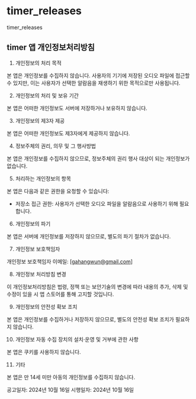 # timer_releases
timer_releases

## timer 앱 개인정보처리방침

1. 개인정보의 처리 목적

본 앱은 개인정보를 수집하지 않습니다. 사용자의 기기에 저장된 오디오 파일에 접근할 수 있지만, 이는 사용자가 선택한 알람음을 재생하기 위한 목적으로만 사용됩니다.

2. 개인정보의 처리 및 보유 기간

본 앱은 어떠한 개인정보도 서버에 저장하거나 보유하지 않습니다.

3. 개인정보의 제3자 제공

본 앱은 어떠한 개인정보도 제3자에게 제공하지 않습니다.

4. 정보주체의 권리, 의무 및 그 행사방법

본 앱은 개인정보를 수집하지 않으므로, 정보주체의 권리 행사 대상이 되는 개인정보가 없습니다.

5. 처리하는 개인정보의 항목

본 앱은 다음과 같은 권한을 요청할 수 있습니다:
- 저장소 접근 권한: 사용자가 선택한 오디오 파일을 알람음으로 사용하기 위해 필요합니다.

6. 개인정보의 파기

본 앱은 서버에 개인정보를 저장하지 않으므로, 별도의 파기 절차가 없습니다.

7. 개인정보 보호책임자

개인정보 보호책임자 이메일: [gahangwun@gmail.com]

8. 개인정보 처리방침 변경

이 개인정보처리방침은 법령, 정책 또는 보안기술의 변경에 따라 내용의 추가, 삭제 및 수정이 있을 시 앱 스토어를 통해 고지할 것입니다.

9. 개인정보의 안전성 확보 조치

본 앱은 개인정보를 수집하거나 저장하지 않으므로, 별도의 안전성 확보 조치가 필요하지 않습니다.

10. 개인정보 자동 수집 장치의 설치·운영 및 거부에 관한 사항

본 앱은 쿠키를 사용하지 않습니다.

11. 기타

본 앱은 만 14세 미만 아동의 개인정보를 수집하지 않습니다.

공고일자: 2024년 10월 16일
시행일자: 2024년 10월 16일       

